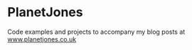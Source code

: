 PlanetJones
===========

Code examples and projects to accompany my blog posts at www.planetjones.co.uk
